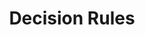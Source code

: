 ---
title: "Decision Rules"

categories: ['']

tags: ['Decision', 'Rules']

arabic: ['قاعدة القرار']

publishers: ['معجم مصطلحات التعلم الآلي والتعلم العميق وعلم البيانات']

types: "word"

slug: ""
---